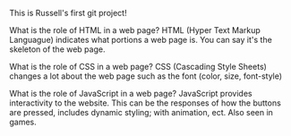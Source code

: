 This is Russell's first git project!

What is the role of HTML in a web page?
HTML (Hyper Text Markup Languague) indicates what portions a web page is. You can say it's the skeleton of the web page.

What is the role of CSS in a web page?
CSS (Cascading Style Sheets) changes a lot about the web page such as the font (color, size, font-style)

What is the role of JavaScript in a web page?
JavaScript provides interactivity to the website. This can be the responses of how the buttons are pressed, includes dynamic styling; with animation, ect. Also seen in games.
